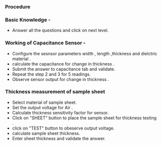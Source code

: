 ### Procedure 

### Basic Knowledge - 
- Answer all the questions and click on next level.

### Working of Capacitance Sensor - 
- Configure the sesnsor parameters width , length ,thickness and dielctric material .
- calculate the capacitance for change in thickness .
- Submit the answer to capacitance tab and validate.
- Repeat the step 2 and 3  for 5 readings.
- Observe sensor output for change in thickness .

### Thickness measurement of sample sheet 
- Select material of sample sheet.
- Set the output voltage for Air . 
- Calculate thickness sensitivity factor for sensor.
- Click on "SHEET" button to place the sample sheet for thickness testing .
- click on "TEST" button to obeserve output voltage.
- calculate sample sheet thickness.
- Enter sheet thickness and validate the answer.